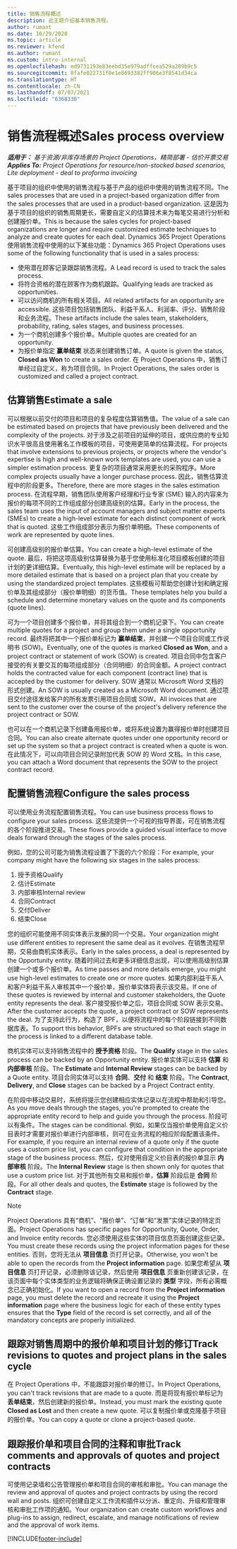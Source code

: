 ```yaml
---
title: 销售流程概述
description: 此主题介绍基本销售流程。
author: rumant
ms.date: 10/29/2020
ms.topic: article
ms.reviewer: kfend
ms.author: rumant
ms.custom: intro-internal
ms.openlocfilehash: ed9731193e83eebd35e979adffcea529a289b9c5
ms.sourcegitcommit: 0fafe022731f0e1e8693382ff906e3f8541d34ca
ms.translationtype: HT
ms.contentlocale: zh-CN
ms.lasthandoff: 07/07/2021
ms.locfileid: "6368330"
---
```

# <a name="sales-process-overview"></a><span data-ttu-id="cf538-103">销售流程概述</span><span class="sxs-lookup"><span data-stu-id="cf538-103">Sales process overview</span></span>

<span data-ttu-id="cf538-104">_**适用于：** 基于资源/非库存场景的 Project Operations，精简部署 - 估价开票交易_</span><span class="sxs-lookup"><span data-stu-id="cf538-104">_**Applies To:** Project Operations for resource/non-stocked based scenarios, Lite deployment - deal to proforma invoicing_</span></span>

<span data-ttu-id="cf538-105">基于项目的组织中使用的销售流程与基于产品的组织中使用的销售流程不同。</span><span class="sxs-lookup"><span data-stu-id="cf538-105">The sales processes that are used in a project-based organization differ from the sales processes that are used in a product-based organization.</span></span> <span data-ttu-id="cf538-106">这是因为基于项目的组织的销售周期更长，需要自定义的估算技术来为每笔交易进行分析和创建报价单。</span><span class="sxs-lookup"><span data-stu-id="cf538-106">This is because the sales cycles for project-based organizations are longer and require customized estimate techniques to analyze and create quotes for each deal.</span></span> <span data-ttu-id="cf538-107">Dynamics 365 Project Operations 使用销售流程中使用的以下某些功能：</span><span class="sxs-lookup"><span data-stu-id="cf538-107">Dynamics 365 Project Operations uses some of the following functionality that is used in a sales process:</span></span>

- <span data-ttu-id="cf538-108">使用潜在顾客记录跟踪销售流程。</span><span class="sxs-lookup"><span data-stu-id="cf538-108">A Lead record is used to track the sales process.</span></span>
- <span data-ttu-id="cf538-109">将符合资格的潜在顾客作为商机跟踪。</span><span class="sxs-lookup"><span data-stu-id="cf538-109">Qualifying leads are tracked as opportunities.</span></span>
- <span data-ttu-id="cf538-110">可以访问商机的所有相关项目。</span><span class="sxs-lookup"><span data-stu-id="cf538-110">All related artifacts for an opportunity are accessible.</span></span> <span data-ttu-id="cf538-111">这些项目包括销售团队、利益干系人、利润率、评分、销售阶段和业务流程。</span><span class="sxs-lookup"><span data-stu-id="cf538-111">These artifacts include the sales team, stakeholders, probability, rating, sales stages, and business processes.</span></span>
- <span data-ttu-id="cf538-112">为一个商机创建多个报价单。</span><span class="sxs-lookup"><span data-stu-id="cf538-112">Multiple quotes are created for an opportunity.</span></span>
- <span data-ttu-id="cf538-113">为报价单指定 **赢单结束** 状态来创建销售订单。</span><span class="sxs-lookup"><span data-stu-id="cf538-113">A quote is given the status, **Closed as Won** to create a sales order.</span></span> <span data-ttu-id="cf538-114">在 Project Operations 中，销售订单经过自定义，称为项目合同。</span><span class="sxs-lookup"><span data-stu-id="cf538-114">In Project Operations, the sales order is customized and called a project contract.</span></span>

## <a name="estimate-a-sale"></a><span data-ttu-id="cf538-115">估算销售</span><span class="sxs-lookup"><span data-stu-id="cf538-115">Estimate a sale</span></span>
<span data-ttu-id="cf538-116">可以根据以前交付的项目和项目的复杂程度估算销售值。</span><span class="sxs-lookup"><span data-stu-id="cf538-116">The value of a sale can be estimated based on projects that have previously been delivered and the complexity of the projects.</span></span> <span data-ttu-id="cf538-117">对于涉及之前项目的延伸的项目，或供应商的专业知识水平很高且使用著名工作模板的项目，可使用更简单的估算流程。</span><span class="sxs-lookup"><span data-stu-id="cf538-117">For projects that involve extensions to previous projects, or projects where the vendor's expertise is high and well-known work templates are used, you can use a simpler estimation process.</span></span> <span data-ttu-id="cf538-118">更复杂的项目通常采用更长的采购程序。</span><span class="sxs-lookup"><span data-stu-id="cf538-118">More complex projects usually have a longer purchase process.</span></span> <span data-ttu-id="cf538-119">因此，销售估算流程中的阶段更多。</span><span class="sxs-lookup"><span data-stu-id="cf538-119">Therefore, there are more stages in the sales estimation process.</span></span> <span data-ttu-id="cf538-120">在流程早期，销售团队使用客户经理和行业专家 (SME) 输入的内容来为报价的每项不同的工作组成部分创建高级别的估算。</span><span class="sxs-lookup"><span data-stu-id="cf538-120">Early in the process, the sales team uses the input of account managers and subject matter experts (SMEs) to create a high-level estimate for each distinct component of work that is quoted.</span></span> <span data-ttu-id="cf538-121">这些工作组成部分表示为报价单明细。</span><span class="sxs-lookup"><span data-stu-id="cf538-121">These components of work are represented by quote lines.</span></span> 

<span data-ttu-id="cf538-122">可创建高级别的报价单估算。</span><span class="sxs-lookup"><span data-stu-id="cf538-122">You can create a high-level estimate of the quote.</span></span> <span data-ttu-id="cf538-123">最后，将把这项高级别估算替换为基于您使用标准化项目模板创建的项目计划的更详细估算。</span><span class="sxs-lookup"><span data-stu-id="cf538-123">Eventually, this high-level estimate will be replaced by a more detailed estimate that is based on a project plan that you create by using the standardized project templates.</span></span> <span data-ttu-id="cf538-124">这些模板可帮助您创建计划和确定报价单及其组成部分（报价单明细）的货币值。</span><span class="sxs-lookup"><span data-stu-id="cf538-124">These templates help you build a schedule and determine monetary values on the quote and its components (quote lines).</span></span> 

<span data-ttu-id="cf538-125">可为一个项目创建多个报价单，并将其组合到一个商机记录下。</span><span class="sxs-lookup"><span data-stu-id="cf538-125">You can create multiple quotes for a project and group them under a single opportunity record.</span></span> <span data-ttu-id="cf538-126">最终将把其中一个报价单标记为 **赢单结束**，并创建一个项目合同或工作说明书 (SOW)。</span><span class="sxs-lookup"><span data-stu-id="cf538-126">Eventually, one of the quotes is marked **Closed as Won**, and a project contract or statement of work (SOW) is created.</span></span> <span data-ttu-id="cf538-127">项目合同中包含客户接受的有关要交互的每项组成部分（合同明细）的合同金额。</span><span class="sxs-lookup"><span data-stu-id="cf538-127">A project contract holds the contracted value for each component (contract line) that is accepted by the customer for delivery.</span></span> <span data-ttu-id="cf538-128">SOW 通常以 Microsoft Word 文档的形式创建。</span><span class="sxs-lookup"><span data-stu-id="cf538-128">An SOW is usually created as a Microsoft Word document.</span></span> <span data-ttu-id="cf538-129">通过项目交付途径发给客户的所有发票引用项目合同或 SOW。</span><span class="sxs-lookup"><span data-stu-id="cf538-129">All invoices that are sent to the customer over the course of the project's delivery reference the project contract or SOW.</span></span>

<span data-ttu-id="cf538-130">也可以在一个商机记录下创建备用报价单，或将系统设置为赢得报价单时创建项目合同。</span><span class="sxs-lookup"><span data-stu-id="cf538-130">You can also create alternate quotes under one opportunity record or set up the system so that a project contract is created when a quote is won.</span></span> <span data-ttu-id="cf538-131">在此情况下，可以向项目合同记录附加代表 SOW 的 Word 文档。</span><span class="sxs-lookup"><span data-stu-id="cf538-131">In this case, you can attach a Word document that represents the SOW to the project contract record.</span></span>

## <a name="configure-the-sales-process"></a><span data-ttu-id="cf538-132">配置销售流程</span><span class="sxs-lookup"><span data-stu-id="cf538-132">Configure the sales process</span></span>
<span data-ttu-id="cf538-133">可以使用业务流程配置销售流程。</span><span class="sxs-lookup"><span data-stu-id="cf538-133">You can use business process flows to configure your sales process.</span></span> <span data-ttu-id="cf538-134">这些流提供一个可视的指导界面，可在销售流程的各个阶段推进交易。</span><span class="sxs-lookup"><span data-stu-id="cf538-134">These flows provide a guided visual interface to move deals forward through the stages of the sales process.</span></span>

<span data-ttu-id="cf538-135">例如，您的公司可能为销售流程设置了下面的六个阶段：</span><span class="sxs-lookup"><span data-stu-id="cf538-135">For example, your company might have the following six stages in the sales process:</span></span>

1. <span data-ttu-id="cf538-136">授予资格</span><span class="sxs-lookup"><span data-stu-id="cf538-136">Qualify</span></span>
2. <span data-ttu-id="cf538-137">估计</span><span class="sxs-lookup"><span data-stu-id="cf538-137">Estimate</span></span>
3. <span data-ttu-id="cf538-138">内部审核</span><span class="sxs-lookup"><span data-stu-id="cf538-138">Internal review</span></span>
4. <span data-ttu-id="cf538-139">合同</span><span class="sxs-lookup"><span data-stu-id="cf538-139">Contract</span></span>
5. <span data-ttu-id="cf538-140">交付</span><span class="sxs-lookup"><span data-stu-id="cf538-140">Deliver</span></span>
6. <span data-ttu-id="cf538-141">结束</span><span class="sxs-lookup"><span data-stu-id="cf538-141">Close</span></span>
 
<span data-ttu-id="cf538-142">您的组织可能使用不同实体表示发展的同一个交易。</span><span class="sxs-lookup"><span data-stu-id="cf538-142">Your organization might use different entities to represent the same deal as it evolves.</span></span> <span data-ttu-id="cf538-143">在销售流程早期，交易由商机实体表示。</span><span class="sxs-lookup"><span data-stu-id="cf538-143">Early in the sales process, a deal is represented by the Opportunity entity.</span></span> <span data-ttu-id="cf538-144">随着时间过去和更多详细信息出现，可以使用高级别估算创建一个或多个报价单。</span><span class="sxs-lookup"><span data-stu-id="cf538-144">As time passes and more details emerge, you might use high-level estimates to create one or more quotes.</span></span> <span data-ttu-id="cf538-145">如果内部利益干系人和客户利益干系人审核其中一个报价单，报价单实体将表示该交易。</span><span class="sxs-lookup"><span data-stu-id="cf538-145">If one of these quotes is reviewed by internal and customer stakeholders, the Quote entity represents the deal.</span></span> <span data-ttu-id="cf538-146">客户接受报价单之后，项目合同或 SOW 表示交易。</span><span class="sxs-lookup"><span data-stu-id="cf538-146">After the customer accepts the quote, a project contract or SOW represents the deal.</span></span> <span data-ttu-id="cf538-147">为了支持此行为，构造了 BPF，以便将流程中的每个阶段链接到不同数据库表。</span><span class="sxs-lookup"><span data-stu-id="cf538-147">To support this behavior, BPFs are structured so that each stage in the process is linked to a different database table.</span></span>

<span data-ttu-id="cf538-148">商机实体可以支持销售流程中的 **授予资格** 阶段。</span><span class="sxs-lookup"><span data-stu-id="cf538-148">The **Qualify** stage in the sales process can be backed by an Opportunity entity.</span></span> <span data-ttu-id="cf538-149">报价单实体可以支持 **估算** 和 **内部审核** 阶段。</span><span class="sxs-lookup"><span data-stu-id="cf538-149">The **Estimate** and **Internal Review** stages can be backed by a Quote entity.</span></span> <span data-ttu-id="cf538-150">项目合同实体可以支持 **合同**、**交付** 和 **结束** 阶段。</span><span class="sxs-lookup"><span data-stu-id="cf538-150">The **Contract**, **Delivery**, and **Close** stages can be backed by a Project Contract entity.</span></span>

<span data-ttu-id="cf538-151">在阶段中移动交易时，系统将提示您创建相应实体记录以在流程中帮助和引导您。</span><span class="sxs-lookup"><span data-stu-id="cf538-151">As you move deals through the stages, you're prompted to create the appropriate entity record to help and guide you through the process.</span></span> <span data-ttu-id="cf538-152">阶段可以有条件。</span><span class="sxs-lookup"><span data-stu-id="cf538-152">The stages can be conditional.</span></span> <span data-ttu-id="cf538-153">例如，如果仅当报价单使用自定义价目表时才需要对报价单进行内部审核，则可在业务流程的相应阶段配置该条件。</span><span class="sxs-lookup"><span data-stu-id="cf538-153">For example, if you require an internal review of a quote only if the quote uses a custom price list, you can configure that condition in the appropriate stage of the business process.</span></span> <span data-ttu-id="cf538-154">然后，仅对使用自定义价目表的报价单显示 **内部审核** 阶段。</span><span class="sxs-lookup"><span data-stu-id="cf538-154">The **Internal Review** stage is then shown only for quotes that use a custom price list.</span></span> <span data-ttu-id="cf538-155">对于其他所有交易和报价单，**估算** 阶段后是 **合同** 阶段。</span><span class="sxs-lookup"><span data-stu-id="cf538-155">For all other deals and quotes, the **Estimate** stage is followed by the **Contract** stage.</span></span>

> [!NOTE]
> <span data-ttu-id="cf538-156">Project Operations 具有“商机”、“报价单”、“订单”和“发票”实体记录的特定页面。</span><span class="sxs-lookup"><span data-stu-id="cf538-156">Project Operations has specific pages for Opportunity, Quote, Order, and Invoice entity records.</span></span> <span data-ttu-id="cf538-157">您必须使用这些实体的项目信息页面创建这些记录。</span><span class="sxs-lookup"><span data-stu-id="cf538-157">You must create these records using the project information pages for these entities.</span></span> <span data-ttu-id="cf538-158">否则，您将无法从 **项目信息** 页打开记录。</span><span class="sxs-lookup"><span data-stu-id="cf538-158">Otherwise, you won't be able to open the records from the **Project information** page.</span></span> <span data-ttu-id="cf538-159">如果您希望从 **项目信息** 页打开记录，必须删除该记录，然后使用 **项目信息** 页重新创建该记录，在该页面中每个实体类型的业务逻辑将确保正确设置记录的 **类型** 字段，所有必需概念已正确初始化。</span><span class="sxs-lookup"><span data-stu-id="cf538-159">If you want to open a record from the **Project information** page, you must delete the record and recreate it using the **Project information** page where the business logic for each of these entity types ensures that the **Type** field of the record is set correctly, and all of the mandatory concepts are properly initialized.</span></span>


## <a name="track-revisions-to-quotes-and-project-plans-in-the-sales-cycle"></a><span data-ttu-id="cf538-160">跟踪对销售周期中的报价单和项目计划的修订</span><span class="sxs-lookup"><span data-stu-id="cf538-160">Track revisions to quotes and project plans in the sales cycle</span></span>
<span data-ttu-id="cf538-161">在 Project Operations 中，不能跟踪对报价单的修订。</span><span class="sxs-lookup"><span data-stu-id="cf538-161">In Project Operations, you can't track revisions that are made to a quote.</span></span> <span data-ttu-id="cf538-162">而是将现有报价单标记为 **丢单结束**，然后创建新的报价单。</span><span class="sxs-lookup"><span data-stu-id="cf538-162">Instead, you must mark the existing quote **Closed as Lost** and then create a new quote.</span></span> <span data-ttu-id="cf538-163">可以复制报价单或克隆基于项目的报价单。</span><span class="sxs-lookup"><span data-stu-id="cf538-163">You can copy a quote or clone a project-based quote.</span></span>

## <a name="track-comments-and-approvals-of-quotes-and-project-contracts"></a><span data-ttu-id="cf538-164">跟踪报价单和项目合同的注释和审批</span><span class="sxs-lookup"><span data-stu-id="cf538-164">Track comments and approvals of quotes and project contracts</span></span>
<span data-ttu-id="cf538-165">可使用记录墙和公告管理报价单和项目合同的审核和审批。</span><span class="sxs-lookup"><span data-stu-id="cf538-165">You can manage the review and approval of quotes and project contracts by using the record wall and posts.</span></span> <span data-ttu-id="cf538-166">组织可创建自定义工作流和插件以分派、重定向、升级和管理审核和审批工作项的通知。</span><span class="sxs-lookup"><span data-stu-id="cf538-166">Your organization can create custom workflows and plug-ins to assign, redirect, escalate, and manage notifications of review and the approval of work items.</span></span>


[!INCLUDE[footer-include](../includes/footer-banner.md)]